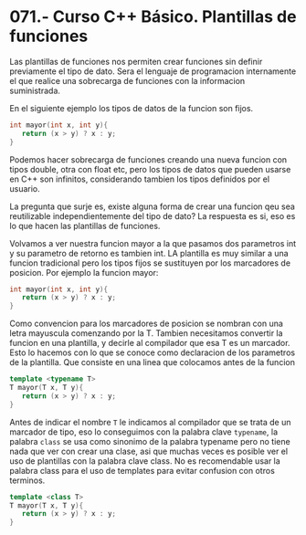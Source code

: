 071.- Curso C++ Básico. Plantillas de funciones
===

Las plantillas de funciones nos permiten crear funciones sin definir previamente el tipo de dato. Sera el lenguaje de programacion internamente el que realice una sobrecarga de funciones con la informacion suministrada.

En el siguiente ejemplo los tipos de datos de la funcion son fijos.
```cpp
int mayor(int x, int y){
   return (x > y) ? x : y;
}
```

Podemos hacer sobrecarga de funciones creando una nueva funcion con tipos double, otra con float etc, pero los tipos de datos que pueden usarse en C++ son infinitos, considerando tambien los tipos definidos por el usuario.

La pregunta que surje es, existe alguna forma de crear una funcion qeu sea reutilizable independientemente del tipo de dato? La respuesta es si, eso es lo que hacen las plantillas de funciones.


Volvamos a ver nuestra funcion mayor a la que pasamos dos parametros int y su parametro de retorno es tambien int. LA plantilla es muy similar a una funcion tradicional pero los tipos fijos se sustituyen por los marcadores de posicion. Por ejemplo la funcion mayor:
```cpp
int mayor(int x, int y){
   return (x > y) ? x : y;
}
```

Como convencion para los marcadores de posicion se nombran con una letra mayuscula comenzando por la T. Tambien necesitamos convertir la funcion en una plantilla, y decirle al compilador que esa T es un marcador. Esto lo hacemos con lo que se conoce como declaracion de los parametros de la plantilla. Que consiste en una linea que colocamos antes de la funcion 
```cpp
template <typename T>
T mayor(T x, T y){
   return (x > y) ? x : y;
}
```

Antes de indicar el nombre `T` le indicamos al compilador que se trata de un marcador de tipo, eso lo conseguimos con la palabra clave `typename`, la palabra `class` se usa como sinonimo de la palabra typename pero no tiene nada que ver con crear una clase, asi que muchas veces es posible ver el uso de plantillas con la palabra clave class. No es recomendable usar la palabra class para el uso de templates para evitar confusion con otros terminos.
```cpp
template <class T>
T mayor(T x, T y){
   return (x > y) ? x : y;
}
```

